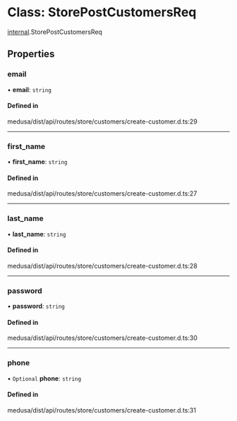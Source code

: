 # Class: StorePostCustomersReq

[internal](../modules/internal-32.md).StorePostCustomersReq

## Properties

### email

• **email**: `string`

#### Defined in

medusa/dist/api/routes/store/customers/create-customer.d.ts:29

___

### first\_name

• **first\_name**: `string`

#### Defined in

medusa/dist/api/routes/store/customers/create-customer.d.ts:27

___

### last\_name

• **last\_name**: `string`

#### Defined in

medusa/dist/api/routes/store/customers/create-customer.d.ts:28

___

### password

• **password**: `string`

#### Defined in

medusa/dist/api/routes/store/customers/create-customer.d.ts:30

___

### phone

• `Optional` **phone**: `string`

#### Defined in

medusa/dist/api/routes/store/customers/create-customer.d.ts:31
